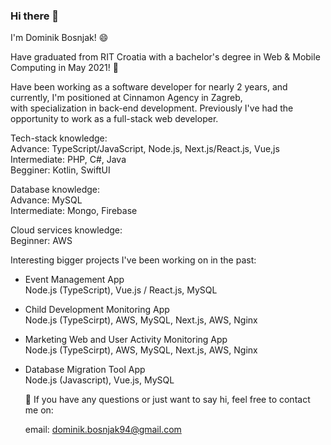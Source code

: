 ### Hi there 👋

I'm Dominik Bosnjak! 😄

Have graduated from RIT Croatia with a bachelor's degree in Web & Mobile Computing in May 2021! 🔭

Have been working as a software developer for nearly 2 years, and currently, I'm positioned at Cinnamon Agency in Zagreb,</br>
with specialization in back-end development. Previously I've had the opportunity to work as a full-stack web developer.

Tech-stack knowledge:</br>
Advance: TypeScript/JavaScript, Node.js, Next.js/React.js, Vue,js</br>
Intermediate: PHP, C#, Java</br>
Begginer: Kotlin, SwiftUI</br>

Database knowledge:</br>
Advance: MySQL</br>
Intermediate: Mongo, Firebase</br>

Cloud services knowledge:</br>
Beginner: AWS</br>

Interesting bigger projects I've been working on in the past:

- Event Management App</br>
  Node.js (TypeScript), Vue.js / React.js, MySQL
- Child Development Monitoring App</br>
  Node.js (TypeScirpt), AWS, MySQL, Next.js, AWS, Nginx
- Marketing Web and User Activity Monitoring App</br>
  Node.js (TypeScirpt), AWS, MySQL, Next.js, AWS, Nginx
- Database Migration Tool App</br>
  Node.js (Javascript), Vue.js, MySQL

  💬 If you have any questions or just want to say hi, feel free to contact me on:

  email: dominik.bosnjak94@gmail.com

<!--
**dbosnjak94/dbosnjak94** is a ✨ _special_ ✨ repository because its `README.md` (this file) appears on your GitHub profile.

Here are some ideas to get you started:

- 🔭 I’m currently working on ...
- 🌱 I’m currently learning ...
- 👯 I’m looking to collaborate on ...
- 🤔 I’m looking for help with ...
- 💬 Ask me about ...
- 📫 How to reach me: ...
- 😄 Pronouns: ...
- ⚡ Fun fact: ...
-->
